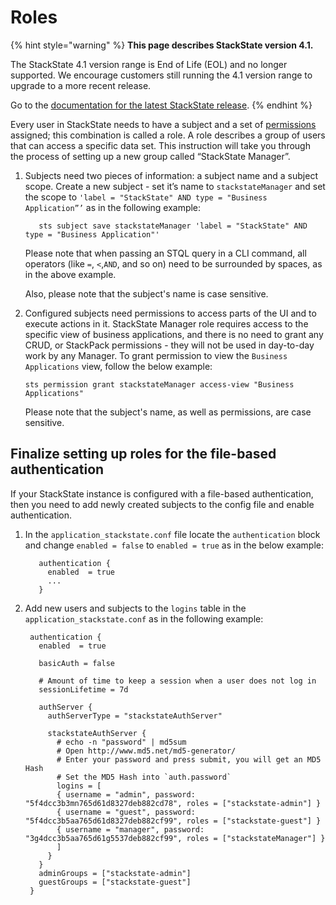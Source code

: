 # Roles

{% hint style="warning" %}
**This page describes StackState version 4.1.** 

The StackState 4.1 version range is End of Life \(EOL\) and no longer supported. We encourage customers still running the 4.1 version range to upgrade to a more recent release.

Go to the [documentation for the latest StackState release](https://docs.stackstate.com/).
{% endhint %}

Every user in StackState needs to have a subject and a set of [permissions](rbac_permissions.md) assigned; this combination is called a role. A role describes a group of users that can access a specific data set. This instruction will take you through the process of setting up a new group called “StackState Manager”.

1. Subjects need two pieces of information: a subject name and a subject scope. Create a new subject - set it’s name to `stackstateManager` and set the scope to `'label = "StackState" AND type = "Business Application”’` as in the following example:

   ```text
      sts subject save stackstateManager 'label = "StackState" AND type = "Business Application"'
   ```

   Please note that when passing an STQL query in a CLI command, all operators \(like `=`, `<`,`AND`, and so on\) need to be surrounded by spaces, as in the above example.

   Also, please note that the subject's name is case sensitive.

2. Configured subjects need permissions to access parts of the UI and to execute actions in it. StackState Manager role requires access to the specific view of business applications, and there is no need to grant any CRUD, or StackPack permissions - they will not be used in day-to-day work by any Manager. To grant permission to view the `Business Applications` view, follow the below example:

   ```text
   sts permission grant stackstateManager access-view "Business Applications"
   ```

   Please note that the subject's name, as well as permissions, are case sensitive.

## Finalize setting up roles for the file-based authentication

If your StackState instance is configured with a file-based authentication, then you need to add newly created subjects to the config file and enable authentication.

1. In the `application_stackstate.conf` file locate the `authentication` block and change `enabled = false` to `enabled = true` as in the below example:

   ```text
      authentication {
        enabled  = true
        ...
      }
   ```

2. Add new users and subjects to the `logins` table in the `application_stackstate.conf` as in the following example:

   ```text
    authentication {
      enabled  = true

      basicAuth = false

      # Amount of time to keep a session when a user does not log in
      sessionLifetime = 7d

      authServer {
        authServerType = "stackstateAuthServer"

        stackstateAuthServer {
          # echo -n "password" | md5sum
          # Open http://www.md5.net/md5-generator/
          # Enter your password and press submit, you will get an MD5 Hash
          # Set the MD5 Hash into `auth.password`
          logins = [
          { username = "admin", password: "5f4dcc3b3mn765d61d8327deb882cd78", roles = ["stackstate-admin"] }
          { username = "guest", password: "5f4dcc3b5aa765d61d8327deb882cf99", roles = ["stackstate-guest"] }
          { username = "manager", password: "3g4dcc3b5aa765d61g5537deb882cf99", roles = ["stackstateManager"] }
          ]
        }
      }
      adminGroups = ["stackstate-admin"]
      guestGroups = ["stackstate-guest"]
    }
   ```

